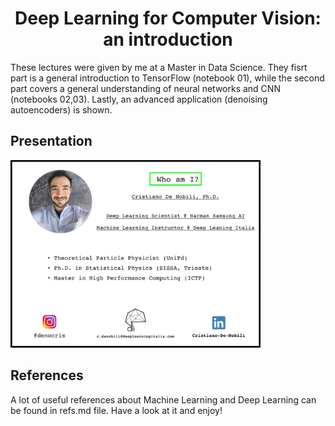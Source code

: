 <center> <h1>Deep Learning for Computer Vision: an introduction</h1> </center>

These lectures were given by me at a Master in Data Science. They fisrt part is a general introduction to TensorFlow (notebook 01), while the second part covers a general understanding of neural networks and CNN (notebooks 02,03). Lastly, an advanced application (denoising autoencoders) is shown.

## Presentation

<img src="images/mypresentation.jpg" alt="Drawing" style="width: 400px;"/>

## References

A lot of useful references about Machine Learning and Deep Learning can be found in refs.md file. Have a look at it and enjoy!
